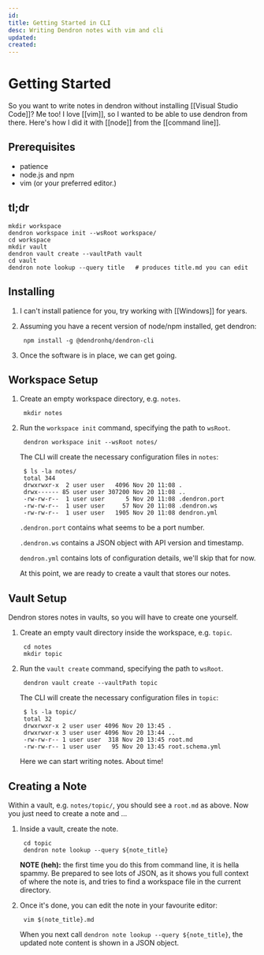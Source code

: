 ```yaml
---
id:
title: Getting Started in CLI
desc: Writing Dendron notes with vim and cli
updated:
created: 
---
```


# Getting Started

So you want to write notes in dendron without installing [[Visual Studio Code]]?
Me too! I love [[vim]], so I wanted to be able to use dendron from there. Here's
how I did it with [[node]] from the [[command line]].

## Prerequisites

 - patience
 - node.js and npm
 - vim (or your preferred editor.)

## tl;dr

    mkdir workspace
    dendron workspace init --wsRoot workspace/
    cd workspace
    mkdir vault
    dendron vault create --vaultPath vault
    cd vault
    dendron note lookup --query title   # produces title.md you can edit

## Installing

  1. I can't install patience for you, try working with [[Windows]] for years.
  2. Assuming you have a recent version of node/npm installed, get dendron:

          npm install -g @dendronhq/dendron-cli

  3. Once the software is in place, we can get going.

## Workspace Setup

  1. Create an empty workspace directory, e.g. `notes`.

          mkdir notes

  2. Run the `workspace init` command, specifying the path to `wsRoot`.

          dendron workspace init --wsRoot notes/
     
     The CLI will create the necessary configuration files in `notes`:

          $ ls -la notes/
          total 344
          drwxrwxr-x  2 user user   4096 Nov 20 11:08 .
          drwx------ 85 user user 307200 Nov 20 11:08 ..
          -rw-rw-r--  1 user user      5 Nov 20 11:08 .dendron.port
          -rw-rw-r--  1 user user     57 Nov 20 11:08 .dendron.ws
          -rw-rw-r--  1 user user   1905 Nov 20 11:08 dendron.yml

     `.dendron.port` contains what seems to be a port number.

     `.dendron.ws` contains a JSON object with API version and timestamp.

     `dendron.yml` contains lots of configuration details, we'll skip that
     for now.

     At this point, we are ready to create a vault that stores our notes.

## Vault Setup

Dendron stores notes in vaults, so you will have to create one yourself.

  1. Create an empty vault directory inside the workspace, e.g. `topic`.

          cd notes
          mkdir topic

  2. Run the `vault create` command, specifying the path to `wsRoot`.

          dendron vault create --vaultPath topic

     The CLI will create the necessary configuration files in `topic`:

          $ ls -la topic/
          total 32
          drwxrwxr-x 2 user user 4096 Nov 20 13:45 .
          drwxrwxr-x 3 user user 4096 Nov 20 13:44 ..
          -rw-rw-r-- 1 user user  318 Nov 20 13:45 root.md
          -rw-rw-r-- 1 user user   95 Nov 20 13:45 root.schema.yml

     Here we can start writing notes. About time!

## Creating a Note

Within a vault, e.g. `notes/topic/`, you should see a `root.md` as above.
Now you just need to create a note and ...

  1. Inside a vault, create the note.

          cd topic
          dendron note lookup --query ${note_title}

     **NOTE (heh):** the first time you do this from command line, it is
     hella spammy. Be prepared to see lots of JSON, as it shows you full
     context of where the note is, and tries to find a workspace file in
     the current directory.

  2. Once it's done, you can edit the note in your favourite editor:

          vim $(note_title}.md

     When you next call `dendron note lookup --query ${note_title}`, the
     updated note content is shown in a JSON object.

